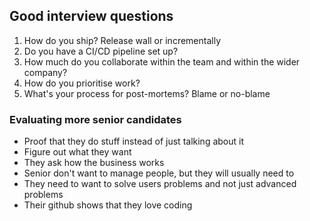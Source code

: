 ## Good interview questions

1. How do you ship? Release wall or incrementally
2. Do you have a CI/CD pipeline set up?
3. How much do you collaborate within the team and within the wider company?
4. How do you prioritise work?
5. What's your process for post-mortems? Blame or no-blame

### Evaluating more senior candidates

- Proof that they do stuff instead of just talking about it
- Figure out what they want
- They ask how the business works
- Senior don't want to manage people, but they will usually need to
- They need to want to solve users problems and not just advanced problems
- Their github shows that they love coding
